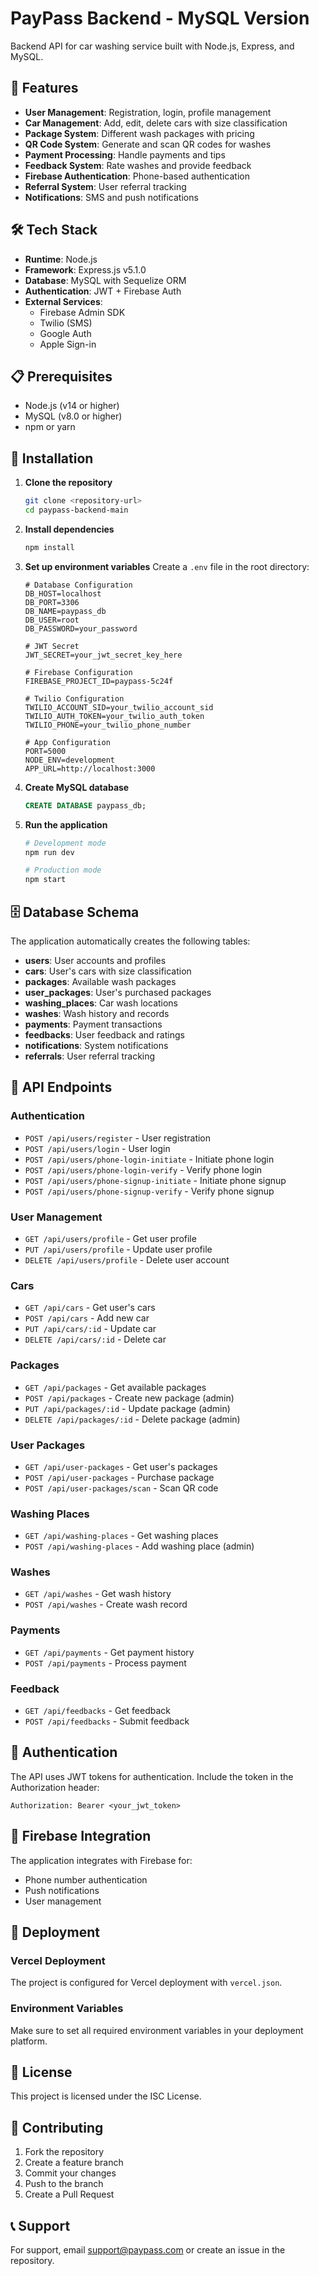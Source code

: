 # PayPass Backend - MySQL Version

Backend API for car washing service built with Node.js, Express, and MySQL.

## 🚀 Features

- **User Management**: Registration, login, profile management
- **Car Management**: Add, edit, delete cars with size classification
- **Package System**: Different wash packages with pricing
- **QR Code System**: Generate and scan QR codes for washes
- **Payment Processing**: Handle payments and tips
- **Feedback System**: Rate washes and provide feedback
- **Firebase Authentication**: Phone-based authentication
- **Referral System**: User referral tracking
- **Notifications**: SMS and push notifications

## 🛠️ Tech Stack

- **Runtime**: Node.js
- **Framework**: Express.js v5.1.0
- **Database**: MySQL with Sequelize ORM
- **Authentication**: JWT + Firebase Auth
- **External Services**: 
  - Firebase Admin SDK
  - Twilio (SMS)
  - Google Auth
  - Apple Sign-in

## 📋 Prerequisites

- Node.js (v14 or higher)
- MySQL (v8.0 or higher)
- npm or yarn

## 🔧 Installation

1. **Clone the repository**
   ```bash
   git clone <repository-url>
   cd paypass-backend-main
   ```

2. **Install dependencies**
   ```bash
   npm install
   ```

3. **Set up environment variables**
   Create a `.env` file in the root directory:
   ```env
   # Database Configuration
   DB_HOST=localhost
   DB_PORT=3306
   DB_NAME=paypass_db
   DB_USER=root
   DB_PASSWORD=your_password

   # JWT Secret
   JWT_SECRET=your_jwt_secret_key_here

   # Firebase Configuration
   FIREBASE_PROJECT_ID=paypass-5c24f

   # Twilio Configuration
   TWILIO_ACCOUNT_SID=your_twilio_account_sid
   TWILIO_AUTH_TOKEN=your_twilio_auth_token
   TWILIO_PHONE=your_twilio_phone_number

   # App Configuration
   PORT=5000
   NODE_ENV=development
   APP_URL=http://localhost:3000
   ```

4. **Create MySQL database**
   ```sql
   CREATE DATABASE paypass_db;
   ```

5. **Run the application**
   ```bash
   # Development mode
   npm run dev

   # Production mode
   npm start
   ```

## 🗄️ Database Schema

The application automatically creates the following tables:

- **users**: User accounts and profiles
- **cars**: User's cars with size classification
- **packages**: Available wash packages
- **user_packages**: User's purchased packages
- **washing_places**: Car wash locations
- **washes**: Wash history and records
- **payments**: Payment transactions
- **feedbacks**: User feedback and ratings
- **notifications**: System notifications
- **referrals**: User referral tracking

## 📡 API Endpoints

### Authentication
- `POST /api/users/register` - User registration
- `POST /api/users/login` - User login
- `POST /api/users/phone-login-initiate` - Initiate phone login
- `POST /api/users/phone-login-verify` - Verify phone login
- `POST /api/users/phone-signup-initiate` - Initiate phone signup
- `POST /api/users/phone-signup-verify` - Verify phone signup

### User Management
- `GET /api/users/profile` - Get user profile
- `PUT /api/users/profile` - Update user profile
- `DELETE /api/users/profile` - Delete user account

### Cars
- `GET /api/cars` - Get user's cars
- `POST /api/cars` - Add new car
- `PUT /api/cars/:id` - Update car
- `DELETE /api/cars/:id` - Delete car

### Packages
- `GET /api/packages` - Get available packages
- `POST /api/packages` - Create new package (admin)
- `PUT /api/packages/:id` - Update package (admin)
- `DELETE /api/packages/:id` - Delete package (admin)

### User Packages
- `GET /api/user-packages` - Get user's packages
- `POST /api/user-packages` - Purchase package
- `POST /api/user-packages/scan` - Scan QR code

### Washing Places
- `GET /api/washing-places` - Get washing places
- `POST /api/washing-places` - Add washing place (admin)

### Washes
- `GET /api/washes` - Get wash history
- `POST /api/washes` - Create wash record

### Payments
- `GET /api/payments` - Get payment history
- `POST /api/payments` - Process payment

### Feedback
- `GET /api/feedbacks` - Get feedback
- `POST /api/feedbacks` - Submit feedback

## 🔐 Authentication

The API uses JWT tokens for authentication. Include the token in the Authorization header:

```
Authorization: Bearer <your_jwt_token>
```

## 📱 Firebase Integration

The application integrates with Firebase for:
- Phone number authentication
- Push notifications
- User management

## 🚀 Deployment

### Vercel Deployment
The project is configured for Vercel deployment with `vercel.json`.

### Environment Variables
Make sure to set all required environment variables in your deployment platform.

## 📝 License

This project is licensed under the ISC License.

## 🤝 Contributing

1. Fork the repository
2. Create a feature branch
3. Commit your changes
4. Push to the branch
5. Create a Pull Request

## 📞 Support

For support, email support@paypass.com or create an issue in the repository. 